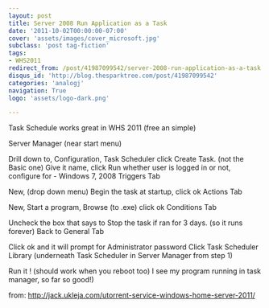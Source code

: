 ```yaml
---
layout: post
title: Server 2008 Run Application as a Task
date: '2011-10-02T00:00:00-07:00'
cover: 'assets/images/cover_microsoft.jpg'
subclass: 'post tag-fiction'
tags:
- WHS2011
redirect_from: /post/41987099542/server-2008-run-application-as-a-task
disqus_id: 'http://blog.thesparktree.com/post/41987099542'
categories: 'analogj'
navigation: True
logo: 'assets/logo-dark.png'

---
```

Task Schedule works great in WHS 2011 (free an simple)

Server Manager (near start menu)

Drill down to, Configuration, Task Scheduler
click Create Task. (not the Basic one)
Give it name, click Run whether user is logged in or not, configure for  - Windows 7, 2008
Triggers Tab

New, (drop down menu) Begin the task at startup, click ok
Actions Tab

New, Start a program, Browse (to .exe) click ok
Conditions Tab

Uncheck the box that says to Stop the task if ran for 3 days. (so it runs forever)
Back to General Tab

Click ok and it will prompt for Administrator password
Click Task Scheduler Library (underneath Task Scheduler in Server Manager from step 1)

Run it ! (should work when you reboot too) I see my program running in task manager, so far so good!)

from: http://jack.ukleja.com/utorrent-service-windows-home-server-2011/
